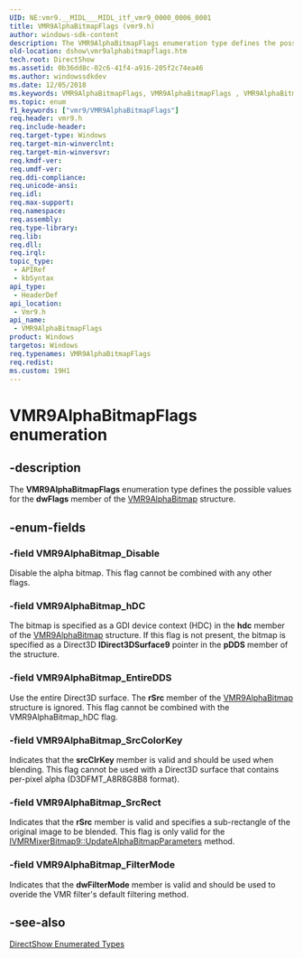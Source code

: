 ```yaml
---
UID: NE:vmr9.__MIDL___MIDL_itf_vmr9_0000_0006_0001
title: VMR9AlphaBitmapFlags (vmr9.h)
author: windows-sdk-content
description: The VMR9AlphaBitmapFlags enumeration type defines the possible values for the dwFlags member of the VMR9AlphaBitmap structure.
old-location: dshow\vmr9alphabitmapflags.htm
tech.root: DirectShow
ms.assetid: 0b36dd8c-02c6-41f4-a916-205f2c74ea46
ms.author: windowssdkdev
ms.date: 12/05/2018
ms.keywords: VMR9AlphaBitmapFlags, VMR9AlphaBitmapFlags , VMR9AlphaBitmapFlags enumeration [DirectShow], VMR9AlphaBitmapFlagsEnumeration, VMR9AlphaBitmap_Disable, VMR9AlphaBitmap_EntireDDS, VMR9AlphaBitmap_FilterMode, VMR9AlphaBitmap_SrcColorKey, VMR9AlphaBitmap_SrcRect, VMR9AlphaBitmap_hDC, dshow.vmr9alphabitmapflags, vmr9/VMR9AlphaBitmapFlags, vmr9/VMR9AlphaBitmap_Disable, vmr9/VMR9AlphaBitmap_EntireDDS, vmr9/VMR9AlphaBitmap_FilterMode, vmr9/VMR9AlphaBitmap_SrcColorKey, vmr9/VMR9AlphaBitmap_SrcRect, vmr9/VMR9AlphaBitmap_hDC
ms.topic: enum
f1_keywords: ["vmr9/VMR9AlphaBitmapFlags"]
req.header: vmr9.h
req.include-header: 
req.target-type: Windows
req.target-min-winverclnt: 
req.target-min-winversvr: 
req.kmdf-ver: 
req.umdf-ver: 
req.ddi-compliance: 
req.unicode-ansi: 
req.idl: 
req.max-support: 
req.namespace: 
req.assembly: 
req.type-library: 
req.lib: 
req.dll: 
req.irql: 
topic_type:
 - APIRef
 - kbSyntax
api_type:
 - HeaderDef
api_location:
 - Vmr9.h
api_name:
 - VMR9AlphaBitmapFlags
product: Windows
targetos: Windows
req.typenames: VMR9AlphaBitmapFlags
req.redist: 
ms.custom: 19H1
---
```


# VMR9AlphaBitmapFlags enumeration


## -description



The <b>VMR9AlphaBitmapFlags</b> enumeration type defines the possible values for the <b>dwFlags</b> member of the <a href="https://docs.microsoft.com/windows/desktop/api/vmr9/ns-vmr9-_vmr9alphabitmap">VMR9AlphaBitmap</a> structure.




## -enum-fields




### -field VMR9AlphaBitmap_Disable

Disable the alpha bitmap. This flag cannot be combined with any other flags.
          


### -field VMR9AlphaBitmap_hDC

The bitmap is specified as a GDI device context (HDC) in the <b>hdc</b> member of the <a href="https://docs.microsoft.com/windows/desktop/api/vmr9/ns-vmr9-_vmr9alphabitmap">VMR9AlphaBitmap</a> structure. If this flag is not present, the bitmap is specified as a Direct3D <b>IDirect3DSurface9</b> pointer in the <b>pDDS</b> member of the structure.
          


### -field VMR9AlphaBitmap_EntireDDS

Use the entire Direct3D surface. The <b>rSrc</b> member of the <a href="https://docs.microsoft.com/windows/desktop/api/vmr9/ns-vmr9-_vmr9alphabitmap">VMR9AlphaBitmap</a> structure is ignored. This flag cannot be combined with the VMR9AlphaBitmap_hDC flag.
          


### -field VMR9AlphaBitmap_SrcColorKey

Indicates that the <b>srcClrKey</b> member is valid and should be used when blending. This flag cannot be used with a Direct3D surface that contains per-pixel alpha (D3DFMT_A8R8G8B8 format).
          


### -field VMR9AlphaBitmap_SrcRect

Indicates that the <b>rSrc</b> member is valid and specifies a sub-rectangle of the original image to be blended. This flag is only valid for the <a href="https://docs.microsoft.com/windows/desktop/api/vmr9/nf-vmr9-ivmrmixerbitmap9-updatealphabitmapparameters">IVMRMixerBitmap9::UpdateAlphaBitmapParameters</a> method.
          


### -field VMR9AlphaBitmap_FilterMode

Indicates that the <b>dwFilterMode</b> member is valid and should be used to overide the VMR filter's default filtering method.
          


## -see-also




<a href="https://docs.microsoft.com/windows/desktop/DirectShow/directshow-enumerated-types">DirectShow Enumerated Types</a>
 

 

